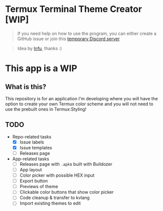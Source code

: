 # Termux Terminal Theme Creator [WIP]

> If you need help on how to use the program, you can either create a GitHub issue or join this [temporary Discord server](https://discord.gg/rmt7DRwmbC)

> Idea by [Infu](http://infu.fyi), thanks :)

# This app is a WIP

## What is this?
This repository is for an application I'm developing where you will have the option to create your own Termux color scheme and you will not need to use the prebuilt ones in Termux:Styling!

## TODO
- Repo-related tasks
  - [x] Issue labels
  - [x] Issue templates
  - [ ] Releases page
- App-related tasks   
  - [ ] Releases page with `.apk`s built with Buildozer
  - [ ] App layout
  - [ ] Color picker with possible HEX input
  - [ ] Export button
  - [ ] Previews of theme
  - [ ] Clickable color buttons that show color picker
  - [ ] Code cleanup & transfer to kvlang
  - [ ] Import existing themes to edit
